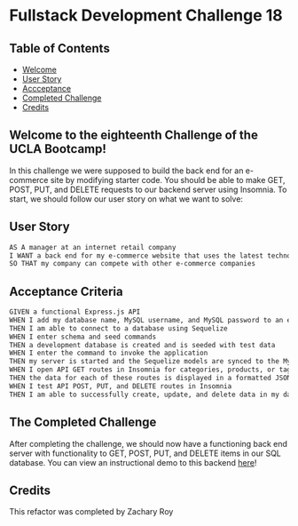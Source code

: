# Fullstack Development Challenge 18

## Table of Contents

- [Welcome](#welcome-to-the-eighteenth-challenge-of-the-ucla-bootcamp)
- [User Story](#user-story)
- [Accceptance](#acceptance-criteria)
- [Completed Challenge](#the-completed-challenge)
- [Credits](#credits)

## Welcome to the eighteenth Challenge of the UCLA Bootcamp!

In this challenge we were supposed to build the back end for an e-commerce site by modifying starter code. You should be able to make GET, POST, PUT, and DELETE requests to our backend server using Insomnia. To start, we should follow our user story on what we want to solve:

## User Story

```md
AS A manager at an internet retail company
I WANT a back end for my e-commerce website that uses the latest technologies
SO THAT my company can compete with other e-commerce companies
```

## Acceptance Criteria

```md
GIVEN a functional Express.js API
WHEN I add my database name, MySQL username, and MySQL password to an environment variable file
THEN I am able to connect to a database using Sequelize
WHEN I enter schema and seed commands
THEN a development database is created and is seeded with test data
WHEN I enter the command to invoke the application
THEN my server is started and the Sequelize models are synced to the MySQL database
WHEN I open API GET routes in Insomnia for categories, products, or tags
THEN the data for each of these routes is displayed in a formatted JSON
WHEN I test API POST, PUT, and DELETE routes in Insomnia
THEN I am able to successfully create, update, and delete data in my database
```

## The Completed Challenge

After completing the challenge, we should now have a functioning back end server with functionality to GET, POST, PUT, and DELETE items in our SQL database. You can view an instructional demo to this backend [here](https://drive.google.com/file/d/1Mru9lItz3Z5eN29efBvXF0iiOpU978SJ/view?usp=sharing)!

## Credits
This refactor was completed by Zachary Roy